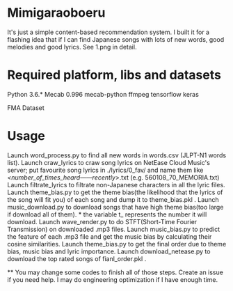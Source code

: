 # Mimigaraoboeru

It's just a simple content-based recommendation system.
I built it for a flashing idea that if I can find Japanese songs with lots of new words, good melodies and good lyrics.
See 1.png in detail.

# Required platform, libs and datasets

Python 3.6.*
Mecab 0.996
mecab-python
ffmpeg
tensorflow
keras

FMA Dataset

# Usage
Launch word_process.py to find all new words in words.csv (JLPT-N1 words list).
Launch craw_lyrics to craw song lyrics on NetEase Cloud Music's server; put favourite song lyrics in ./lyrics/0_fav/ and name them like <songid>_<number_of_times_heard——recently>_<songname>.txt (e.g. 560108_70_MEMORIA.txt)
Launch filtrate_lyrics to filtrate non-Japanese characters in all the lyric files.
Launch theme_bias.py to get the theme bias(the likelihood that the lyrics of the song will fit you) of each song and dump it to theme_bias.pkl .
Launch music_download.py to download songs that have high theme bias(too large if download all of them). * the variable t_ represents the number it will download.
Launch wave_render.py to do STFT(Short-Time Fourier Transmission) on downloaded .mp3 files.
Launch music_bias.py to predict the feature of each .mp3 file and get the music bias by calculating their cosine similarities.
Launch theme_bias.py to get the final order due to theme bias, music bias and lyric importance.
Launch download_netease.py to download the top rated songs of fianl_order.pkl .

** You may change some codes to finish all of those steps. Create an issue if you need help. I may do engineering optimization if I have enough time.
